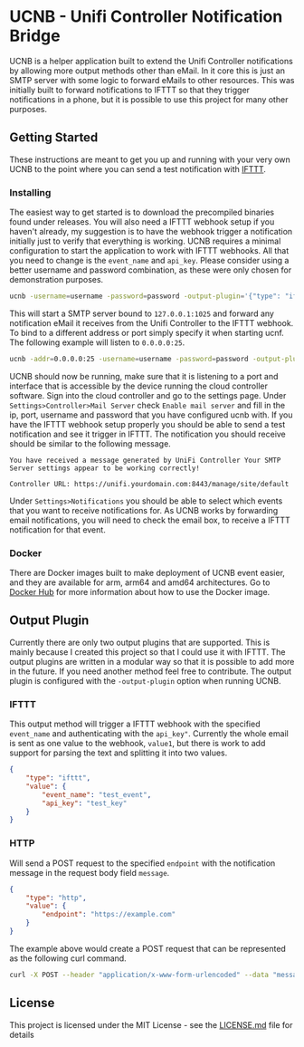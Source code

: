 # UCNB - Unifi Controller Notification Bridge
UCNB is a helper application built to extend the Unifi Controller notifications by allowing more output methods other than eMail.
In it core this is just an SMTP server with some logic to forward eMails to other resources. This was initially built to forward notifications
to IFTTT so that they trigger notifications in a phone, but it is possible to use this project for many other purposes.

## Getting Started
These instructions are meant to get you up and running with your very own UCNB to the point where you can send a test notification with [IFTTT](http://ifttt.com).

### Installing
The easiest way to get started is to download the precompiled binaries found under releases. You will also need a IFTTT webhook setup if you haven't already, my suggestion is to have the webhook trigger a notification initially just to verify that everything is working.
UCNB requires a  minimal configuration to start the application to work with IFTTT webhooks. All that you need to change is the `event_name` and `api_key`.
Please consider using a better username and password combination, as these were only chosen for demonstration purposes.

```bash
ucnb -username=username -password=password -output-plugin='{"type": "ifttt", "value": {"event_name": "<event_name>", "api_key": "<api_key>"}}'
```

This will start a SMTP server bound to `127.0.0.1:1025` and forward any notification eMail it receives from the Unifi Controller to the IFTTT webhook.
To bind to a different address or port simply specify it when starting ucnf. The following example will listen to `0.0.0.0:25`.

```bash
ucnb -addr=0.0.0.0:25 -username=username -password=password -output-plugin='{"type": "ifttt", "value": {"event_name": "<event_name>", "api_key": "<api_key>"}}'

```
UCNB should now be running, make sure that it is listening to a port and interface that is accessible by the device running the cloud controller software. Sign into the cloud controller and go to the settings page. Under `Settings>Controller>Mail Server` check `Enable mail server` and fill in the ip, port, username and password that you have configured ucnb with. If you have the IFTTT webhook setup properly you should be able to send a test notification and see it trigger in IFTTT. The notification you should receive should be similar to the following message.

```
You have received a message generated by UniFi Controller Your SMTP Server settings appear to be working correctly!

Controller URL: https://unifi.yourdomain.com:8443/manage/site/default
```

Under `Settings>Notifications` you should be able to select which events that you want to receive notifications for. As UCNB works by forwarding email notifications, you will need to check the email box, to receive a IFTTT notification for that event.

### Docker
There are Docker images built to make deployment of UCNB event easier, and they are available for arm, arm64 and amd64 architectures. Go to [Docker Hub](https://hub.docker.com/r/phillebaba/ucnb) for more information about how to use the Docker image.

## Output Plugin
Currently there are only two output plugins that are supported. This is mainly because I created this project so that I could use it with IFTTT. The output plugins are written in a modular way so that it is possible to add more in the future. If you need another method feel free to contribute. The output plugin is configured with the `-output-plugin` option when running UCNB.

### IFTTT
This output method will trigger a IFTTT webhook with the specified `event_name` and authenticating with the `api_key"`. Currently the whole email is sent as one value to the webhook, `value1`, but there is work to add support for parsing the text and splitting it into two values.

```json
{
    "type": "ifttt",
    "value": {
        "event_name": "test_event",
        "api_key": "test_key"
    }
}
```

### HTTP
Will send a POST request to the specified `endpoint` with the notification message in the request body field `message`.
```json
{
    "type": "http",
    "value": {
        "endpoint": "https://example.com"
    }
}
```

The example above would create a POST request that can be represented as the following curl command.
```bash
curl -X POST --header "application/x-www-form-urlencoded" --data "message=<message_data>" https://example.com
```

## License
This project is licensed under the MIT License - see the [LICENSE.md](LICENSE.md) file for details

